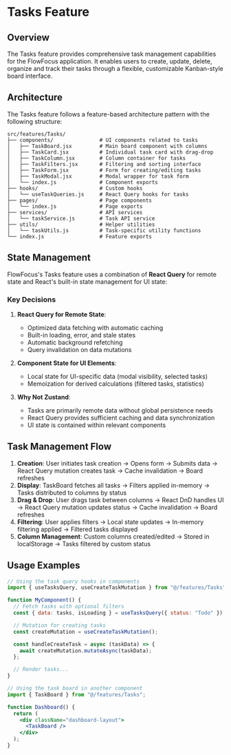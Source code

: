 # Tasks Feature

## Overview

The Tasks feature provides comprehensive task management capabilities for the FlowFocus application. It enables users to create, update, delete, organize and track their tasks through a flexible, customizable Kanban-style board interface.

## Architecture

The Tasks feature follows a feature-based architecture pattern with the following structure:

```
src/features/Tasks/
├── components/               # UI components related to tasks
│   ├── TaskBoard.jsx         # Main board component with columns
│   ├── TaskCard.jsx          # Individual task card with drag-drop
│   ├── TaskColumn.jsx        # Column container for tasks
│   ├── TaskFilters.jsx       # Filtering and sorting interface
│   ├── TaskForm.jsx          # Form for creating/editing tasks
│   ├── TaskModal.jsx         # Modal wrapper for task form
│   └── index.js              # Component exports
├── hooks/                    # Custom hooks
│   └── useTaskQueries.js     # React Query hooks for tasks
├── pages/                    # Page components
│   └── index.js              # Page exports
├── services/                 # API services
│   └── taskService.js        # Task API service
├── utils/                    # Helper utilities
│   └── taskUtils.js          # Task-specific utility functions
└── index.js                  # Feature exports
```

## State Management

FlowFocus's Tasks feature uses a combination of **React Query** for remote state and React's built-in state management for UI state:

### Key Decisions

1. **React Query for Remote State**:

   - Optimized data fetching with automatic caching
   - Built-in loading, error, and stale states
   - Automatic background refetching
   - Query invalidation on data mutations

2. **Component State for UI Elements**:
   - Local state for UI-specific data (modal visibility, selected tasks)
   - Memoization for derived calculations (filtered tasks, statistics)
3. **Why Not Zustand**:
   - Tasks are primarily remote data without global persistence needs
   - React Query provides sufficient caching and data synchronization
   - UI state is contained within relevant components

## Task Management Flow

1. **Creation**: User initiates task creation → Opens form → Submits data → React Query mutation creates task → Cache invalidation → Board refreshes
2. **Display**: TaskBoard fetches all tasks → Filters applied in-memory → Tasks distributed to columns by status
3. **Drag & Drop**: User drags task between columns → React DnD handles UI → React Query mutation updates status → Cache invalidation → Board refreshes
4. **Filtering**: User applies filters → Local state updates → In-memory filtering applied → Filtered tasks displayed
5. **Column Management**: Custom columns created/edited → Stored in localStorage → Tasks filtered by custom status

## Usage Examples

```jsx
// Using the task query hooks in components
import { useTasksQuery, useCreateTaskMutation } from "@/features/Tasks";

function MyComponent() {
  // Fetch tasks with optional filters
  const { data: tasks, isLoading } = useTasksQuery({ status: "Todo" });

  // Mutation for creating tasks
  const createMutation = useCreateTaskMutation();

  const handleCreateTask = async (taskData) => {
    await createMutation.mutateAsync(taskData);
  };

  // Render tasks...
}
```

```jsx
// Using the task board in another component
import { TaskBoard } from "@/features/Tasks";

function Dashboard() {
  return (
    <div className="dashboard-layout">
      <TaskBoard />
    </div>
  );
}
```
